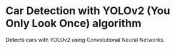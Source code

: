 # Car Detection with YOLOv2 (You Only Look Once) algorithm
Detects cars with YOLOv2 using Convolutional Neural Networks.
